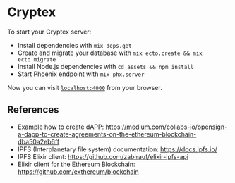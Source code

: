 # Cryptex

To start your Cryptex server:

  * Install dependencies with `mix deps.get`
  * Create and migrate your database with `mix ecto.create && mix ecto.migrate`
  * Install Node.js dependencies with `cd assets && npm install`
  * Start Phoenix endpoint with `mix phx.server`

Now you can visit [`localhost:4000`](http://localhost:4000) from your browser.

## References

  * Example how to create dAPP: https://medium.com/collabs-io/opensign-a-dapp-to-create-agreements-on-the-ethereum-blockchain-dba50a2eb6ff
  * IPFS (Interplanetary file system) documentation: https://docs.ipfs.io/
  * IPFS Elixir client: https://github.com/zabirauf/elixir-ipfs-api
  * Elixir client for the Ethereum Blockchain: https://github.com/exthereum/blockchain
